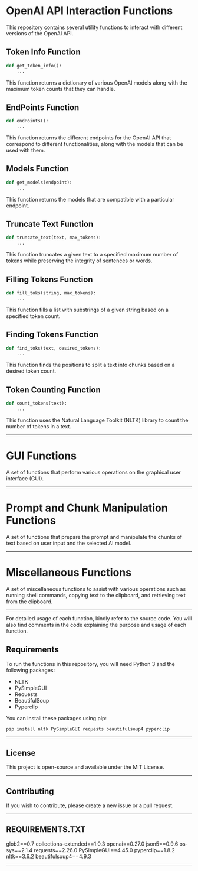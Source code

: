 # OpenAI API Interaction Functions

This repository contains several utility functions to interact with different versions of the OpenAI API.

## Token Info Function

```python
def get_token_info():
    ...
```
This function returns a dictionary of various OpenAI models along with the maximum token counts that they can handle.

## EndPoints Function

```python
def endPoints():
    ...
```
This function returns the different endpoints for the OpenAI API that correspond to different functionalities, along with the models that can be used with them.

## Models Function

```python
def get_models(endpoint):
    ...
```
This function returns the models that are compatible with a particular endpoint.

## Truncate Text Function

```python
def truncate_text(text, max_tokens):
    ...
```
This function truncates a given text to a specified maximum number of tokens while preserving the integrity of sentences or words.

## Filling Tokens Function

```python
def fill_toks(string, max_tokens):
    ...
```
This function fills a list with substrings of a given string based on a specified token count.

## Finding Tokens Function

```python
def find_toks(text, desired_tokens):
    ...
```
This function finds the positions to split a text into chunks based on a desired token count.

## Token Counting Function

```python
def count_tokens(text):
    ...
```
This function uses the Natural Language Toolkit (NLTK) library to count the number of tokens in a text.

---

# GUI Functions

A set of functions that perform various operations on the graphical user interface (GUI).

---

# Prompt and Chunk Manipulation Functions

A set of functions that prepare the prompt and manipulate the chunks of text based on user input and the selected AI model.

---

# Miscellaneous Functions

A set of miscellaneous functions to assist with various operations such as running shell commands, copying text to the clipboard, and retrieving text from the clipboard.

---

For detailed usage of each function, kindly refer to the source code. You will also find comments in the code explaining the purpose and usage of each function.

## Requirements

To run the functions in this repository, you will need Python 3 and the following packages:

- NLTK
- PySimpleGUI
- Requests
- BeautifulSoup
- Pyperclip

You can install these packages using pip:

```bash
pip install nltk PySimpleGUI requests beautifulsoup4 pyperclip
```

---

## License

This project is open-source and available under the MIT License.

---

## Contributing

If you wish to contribute, please create a new issue or a pull request.

---

## REQUIREMENTS.TXT

glob2==0.7
collections-extended==1.0.3
openai==0.27.0
json5==0.9.6
os-sys==2.1.4
requests==2.26.0
PySimpleGUI==4.45.0
pyperclip==1.8.2
nltk==3.6.2
beautifulsoup4==4.9.3

---
